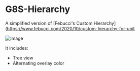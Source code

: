 # G8S-Hierarchy
A simplified version of [Febucci's Custom Hierarchy](https://www.febucci.com/2020/10/custom-hierarchy-for-unit

![image](https://user-images.githubusercontent.com/8338680/191030308-8d950bd1-ebad-4e7a-9077-be37f176c367.png)

It includes:
- Tree view
- Alternating overlay color
